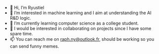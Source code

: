 - 👋 Hi, I’m Ryustiel
- 👀 I’m interested in machine learning and I aim at understanding the AI R&D logic.
- 🌱 I’m currently learning computer science as a college student.
- 💞️ I would be interested in collaborating on projects since I have some spare time.
- 📫 You can reach me on raph.ny@outlook.fr, should be working so you can send funny memes.

<!---
Ryustiel/Ryustiel is a ✨ special ✨ repository because its `README.md` (this file) appears on your GitHub profile.
You can click the Preview link to take a look at your changes.
--->
